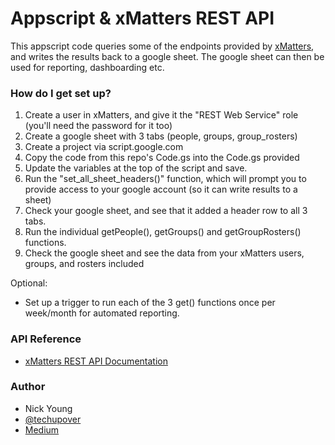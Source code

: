 # Appscript & xMatters REST API #

This appscript code queries some of the endpoints provided by [xMatters](https://www.xmatters.com/), and writes the results back to a google sheet. The google sheet can then be used for reporting, dashboarding etc.

### How do I get set up? ###

1. Create a user in xMatters, and give it the "REST Web Service" role (you'll need the password for it too)
2. Create a google sheet with 3 tabs (people, groups, group_rosters)
3. Create a project via script.google.com
4. Copy the code from this repo's Code.gs into the Code.gs provided
5. Update the variables at the top of the script and save.
6. Run the "set_all_sheet_headers()" function, which will prompt you to provide access to your google account (so it can write results to a sheet)
7. Check your google sheet, and see that it added a header row to all 3 tabs.
8. Run the individual getPeople(), getGroups() and getGroupRosters() functions.
9. Check the google sheet and see the data from your xMatters users, groups, and rosters included

Optional:

* Set up a trigger to run each of the 3 get() functions once per week/month for automated reporting.

### API Reference ###

* [xMatters REST API Documentation](https://help.xmatters.com/xmapi/index.html#xmatters-rest-api)


### Author ###

* Nick Young
* [@techupover](https://twitter.com/techupover)
* [Medium](http://usaussie.medium.com)
